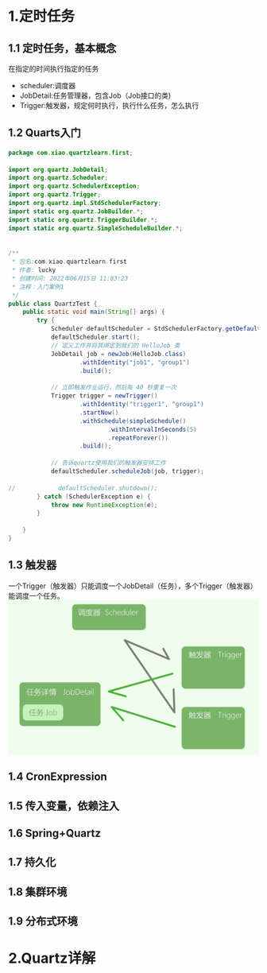 # 1.定时任务
## 1.1 定时任务，基本概念
在指定的时间执行指定的任务
- scheduler:调度器
- JobDetail:任务管理器，包含Job（Job接口的类)
- Trigger:触发器，规定何时执行，执行什么任务，怎么执行
## 1.2 Quarts入门

```java
package com.xiao.quartzlearn.first;

import org.quartz.JobDetail;
import org.quartz.Scheduler;
import org.quartz.SchedulerException;
import org.quartz.Trigger;
import org.quartz.impl.StdSchedulerFactory;
import static org.quartz.JobBuilder.*;
import static org.quartz.TriggerBuilder.*;
import static org.quartz.SimpleScheduleBuilder.*;


/**
 * 包名:com.xiao.quartzlearn.first
 * 作者: lucky
 * 创建时间: 2022年06月15日 11:03:23
 * 注释：入门案例1
 */
public class QuartzTest {
    public static void main(String[] args) {
        try {
            Scheduler defaultScheduler = StdSchedulerFactory.getDefaultScheduler();
            defaultScheduler.start();
            // 定义工作并将其绑定到我们的 HelloJob 类
            JobDetail job = newJob(HelloJob.class)
                    .withIdentity("job1", "group1")
                    .build();

            // 立即触发作业运行，然后每 40 秒重复一次
            Trigger trigger = newTrigger()
                    .withIdentity("trigger1", "group1")
                    .startNow()
                    .withSchedule(simpleSchedule()
                            .withIntervalInSeconds(5)
                            .repeatForever())
                    .build();

            // 告诉quartz使用我们的触发器安排工作
            defaultScheduler.scheduleJob(job, trigger);

//            defaultScheduler.shutdown();
        } catch (SchedulerException e) {
            throw new RuntimeException(e);
        }

    }
}

```
## 1.3 触发器
一个Trigger（触发器）只能调度一个JobDetail（任务），多个Trigger（触发器）能调度一个任务。
![img.png](/image/img.png)
## 1.4 CronExpression
## 1.5 传入变量，依赖注入
## 1.6 Spring+Quartz
## 1.7 持久化
## 1.8 集群环境
## 1.9 分布式环境
# 2.Quartz详解
